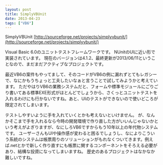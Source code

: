 ```yaml
---
layout: post
title: SimplyVBUnit
date: 2013-04-23
tags: ["VB6"]
---
```


SimplyVBUnit
[http://sourceforge.net/projects/simplyvbunit/](http://sourceforge.net/projects/simplyvbunit/)

Visual Basic 6.0のユニットテストフレームワークです。
NUnitのUIに近い形で実装されています。
現在のバージョンは4.1.2、最終更新が2013/06/11ということなので、まだまだアクティブなプロジェクトです。

最近VB6の案件もやってまして、そのコードがVB6の例に漏れずとてもレガシーで、なにかもうちょっと工夫したいなぁと言うことで試してみようかと考えています。
ただやはりVB6の業務システムだと、フォームや標準モジュールにごりごり書いてある標準EXE形式がほとんどでしょうから、さくっとユニットテストを入れるわけにも行かないですね。あと、UIのテストができないので使いどころが限定されてしまいます。

テストしやすいように手を入れていくとかも考えないといけません。
が、なんかそこまで手を入れるなら今時の開発環境で作り直した方がいいんじゃないかという考えがよぎりますが、なにしろVB6ですからもう10年以上の年代物システムです。
ユーザーさんもUIや操作感が変わると困るでしょうし、なによりこういう系統のシステムは帳票周りのソリューションがもれなくついてきます。例えば.netとかで新しく作り直すにも帳票に関するコンポーネントをそろえる必要があり、結構な投資になってしまいますね。
歴史のあるプロジェクトはなかなか難しいですね。